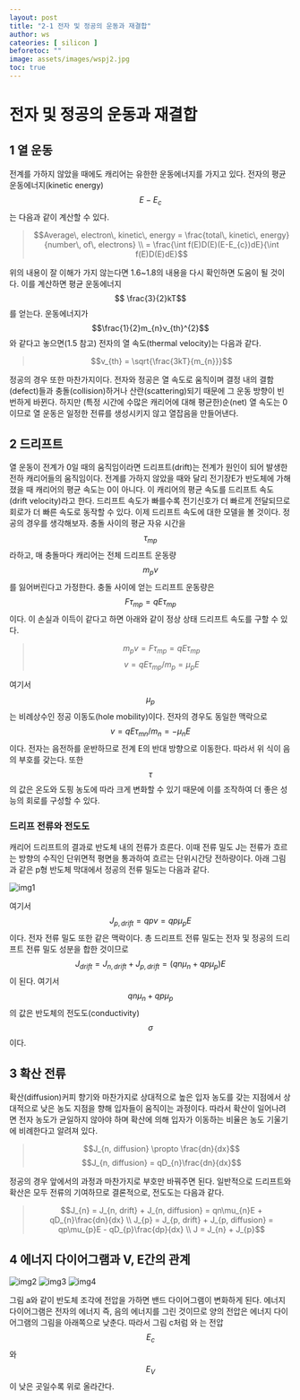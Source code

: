 ```yaml
---
layout: post
title: "2-1 전자 및 정공의 운동과 재결합"
author: ws
cateories: [ silicon ]
beforetoc: ""
image: assets/images/wspj2.jpg
toc: true
---
```


# 전자 및 정공의 운동과 재결합

## 1 열 운동

 전계를 가하지 않았을 때에도 캐리어는 유한한 운동에너지를 가지고 있다. 전자의 평균 운동에너지(kinetic energy) $$E-E_{c}$$는 다음과 같이 계산할 수 있다.

> $$Average\, electron\, kinetic\, energy = \frac{total\, kinetic\, energy}{number\, of\, electrons} \\
                                    = \frac{\int f(E)D(E)(E-E_{c})dE}{\int f(E)D(E)dE}$$

위의 내용이 잘 이해가 가지 않는다면 1.6~1.8의 내용을 다시 확인하면 도움이 될 것이다. 이를 계산하면 평균 운동에너지 $$ \frac{3}{2}kT$$를 얻는다. 운동에너지가$$\frac{1}{2}m_{n}v_{th}^{2}$$ 와 같다고 놓으면(1.5 참고) 전자의 열 속도(thermal velocity)는 다음과 같다.

> $$v_{th} = \sqrt{\frac{3kT}{m_{n}}}$$

정공의 경우 또한 마찬가지이다.
전자와 정공은 열 속도로 움직이며 결정 내의 결함(defect)들과 충돌(collision)하거나 산란(scattering)되기 때문에 그 운동 방향이 빈번하게 바뀐다. 하지만 (특정 시간에 수많은 캐리어에 대해 평균한)순(net) 열 속도는 0이므로 열 운동은 일정한 전류를 생성시키지 않고 열잡음을 만들어낸다. 

## 2 드리프트

 열 운동이 전계가 0일 때의 움직임이라면 드리프트(drift)는 전계가 원인이 되어 발생한 전하 캐리어들의 움직임이다. 전계를 가하지 않았을 때와 달리 전기장E가 반도체에 가해졌을 때 캐리어의 평균 속도는 0이 아니다. 이 캐리어의 평균 속도를 드리프트 속도(drift velocity)라고 한다. 드리프트 속도가 빠를수록 전기신호가 더 빠르게 전달되므로 회로가 더 빠른 속도로 동작할 수 있다. 이제 드리프트 속도에 대한 모델을 볼 것이다. 정공의 경우를 생각해보자. 충돌 사이의 평균 자유 시간을 $$\tau_{mp}$$라하고, 매 충돌마다 캐리어는 전체 드리프트 운동량$$m_{p}v$$를 잃어버린다고 가정한다. 충돌 사이에 얻는 드리프트 운동량은 $$F\tau_{mp} = qE\tau_{mp}$$이다. 이 손실과 이득이 같다고 하면 아래와 같이 정상 상태 드리프트 속도를 구할 수 있다. 

> $$m_{p}v = F\tau_{mp} = qE\tau_{mp}$$
> $$v = qE\tau_{mp}/m_{p} = \mu_{p}E$$

 여기서 $$\mu_{p}$$는 비례상수인 정공 이동도(hole mobility)이다. 전자의 경우도 동일한 맥락으로 $$v = qE\tau_{mn}/m_{n} = -\mu_{n}E$$이다. 전자는 음전하를 운반하므로 전계 E의 반대 방향으로 이동한다. 따라서 위 식이 음의 부호를 갖는다. 또한 $$\tau$$의 값은 온도와 도핑 농도에 따라 크게 변화할 수 있기 때문에 이를 조작하여 더 좋은 성능의 회로를 구성할 수 있다.

### 드리프 전류와 전도도

캐리어 드리프트의 결과로 반도체 내의 전류가 흐른다. 이때 전류 밀도 J는 전류가 흐르는 방향의 수직인 단위면적 평면을 통과하여 흐르는 단위시간당 전하량이다. 아래 그림과 같은 p형 반도체 막대에서 정공의 전류 밀도는 다음과 같다.

![img1](/images/ws_2/2.png)

여기서 $$J_{p,drift} = qpv = qp\mu_{p}E$$이다. 전자 전류 밀도 또한 같은 맥락이다.
총 드리프트 전류 밀도는 전자 및 정공의 드리프트 전류 밀도 성분을 합한 것이므로
$$J_{drift} = J_{n, drift} + J_{p, drift} = (qn\mu_{n} + qp\mu_{p})E$$이 된다. 여기서 $$qn\mu_{n} + qp\mu_{p}$$의 값은 반도체의 전도도(conductivity)$$\sigma$$이다.

## 3 확산 전류 
 확산(diffusion)커피 향기와 마찬가지로 상대적으로 높은 입자 농도를 갖는 지점에서 상대적으로 낮은 농도 지점을 향해 입자들이 움직이는 과정이다. 따라서 확산이 일어나려면 전자 농도가 균일하지 않아야 하며 확산에 의해 입자가 이동하는 비율은 농도 기울기에 비례한다고 알려져 있다.

> $$J_{n, diffusion} \propto \frac{dn}{dx}$$
> $$J_{n, diffusion} = qD_{n}\frac{dn}{dx}$$

정공의 경우 앞에서의 과정과 마찬가지로 부호만 바꿔주면 된다.
일반적으로 드리프트와 확산은 모두 전류의 기여하므로 결론적으로, 전도도는 다음과 같다.
> $$J_{n} = J_{n, drift} + J_{n, diffusion} = qn\mu_{n}E + qD_{n}\frac{dn}{dx} \\
J_{p} = J_{p, drift} + J_{p, diffusion} = qp\mu_{p}E - qD_{p}\frac{dp}{dx} \\
J = J_{n} + J_{p}$$

## 4 에너지 다이어그램과 V, E간의 관계

![img2](/images/ws_2/5.png)
![img3](/images/ws_2/6.png)
![img4](/images/ws_2/7.png)

 그림 a와 같이 반도체 조각에 전압을 가하면 밴드 다이어그램이 변화하게 된다. 에너지 다이어그램은 전자의 에너지 즉, 음의 에너지를 그린 것이므로 양의 전압은 에너지 다이어그램의 그림을 아래쪽으로 낮춘다. 따라서 그림 c처럼 와 는 전압 $$E_{c}$$ 와 $$E_{V}$$이 낮은 곳일수록 위로 올라간다.

